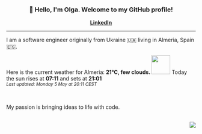 <h3 align="center">👋 Hello, I'm Olga. Welcome to my GitHub profile! </h3>
<p align="center">
  <strong><a href="https://www.linkedin.com/in/olga-f/">LinkedIn</a></strong>
</p>

---

I am a software engineer originally from Ukraine 🇺🇦 living in Almeria, Spain 🇪🇸.


Here is the current weather for Almeria:
<b> 21°C, 
 few clouds.
</b> <img width="50" src=https:&#x2F;&#x2F;openweathermap.org&#x2F;img&#x2F;wn&#x2F;02d.png></img> Today the sun rises at
 <b>07:11</b> 
and sets at <b>21:01</b>
<br/>
<small><i>Last updated: Monday 5 May at 20:11 CEST </i></small>
<br/>

<br/>
<p> My passion is bringing ideas to life with code. </p>
<br/>



<div align="right">
<img src="https://komarev.com/ghpvc/?username=olga-f&color=38A3A5">
</div>

